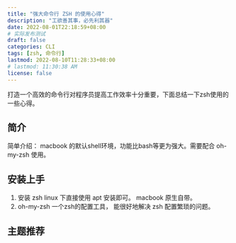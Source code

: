 ```yaml
---
title: "强大命令行 ZSH 的使用心得"
description: "工欲善其事，必先利其器"
date: 2022-08-01T22:18:59+08:00
# 实际发布测试
draft: false
categories: CLI
tags: [zsh, 命令行]
lastmod: 2022-08-10T11:28:33+08:00
# lastmod: 11:30:38 AM
license: false
---
```


打造一个高效的命令行对程序员提高工作效率十分重要，下面总结一下zsh使用的一些心得。

<!-- ![](https://cdn.jsdelivr.net/gh/BeyondSword/blogImage@main/img/Screenshot from 2022-08-08 11-41-59.png) -->
<!-- ![](https://cdn.jsdelivr.net/gh/BeyondSword/blogImage@main/img/logo.jpg) -->
## 简介
简单介绍： macbook 的默认shell环境，功能比bash等更为强大。需要配合 oh-my-zsh 使用。

## 安装上手
1. 安装 zsh
    linux 下直接使用 apt 安装即可。
    macbook 原生自带。
2. oh-my-zsh
一个zsh的配置工具， 能很好地解决 zsh 配置繁琐的问题。

## 主题推荐